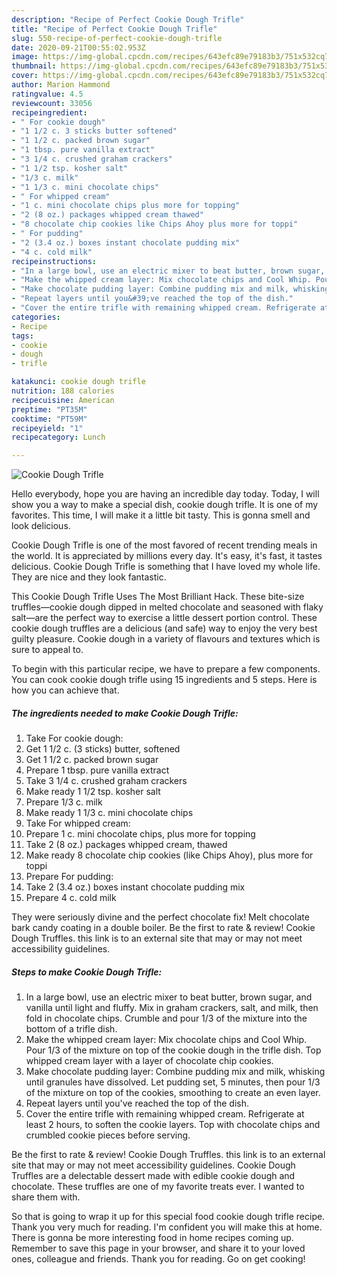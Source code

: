 ```yaml
---
description: "Recipe of Perfect Cookie Dough Trifle"
title: "Recipe of Perfect Cookie Dough Trifle"
slug: 550-recipe-of-perfect-cookie-dough-trifle
date: 2020-09-21T00:55:02.953Z
image: https://img-global.cpcdn.com/recipes/643efc89e79183b3/751x532cq70/cookie-dough-trifle-recipe-main-photo.jpg
thumbnail: https://img-global.cpcdn.com/recipes/643efc89e79183b3/751x532cq70/cookie-dough-trifle-recipe-main-photo.jpg
cover: https://img-global.cpcdn.com/recipes/643efc89e79183b3/751x532cq70/cookie-dough-trifle-recipe-main-photo.jpg
author: Marion Hammond
ratingvalue: 4.5
reviewcount: 33056
recipeingredient:
- " For cookie dough"
- "1 1/2 c. 3 sticks butter softened"
- "1 1/2 c. packed brown sugar"
- "1 tbsp. pure vanilla extract"
- "3 1/4 c. crushed graham crackers"
- "1 1/2 tsp. kosher salt"
- "1/3 c. milk"
- "1 1/3 c. mini chocolate chips"
- " For whipped cream"
- "1 c. mini chocolate chips plus more for topping"
- "2 (8 oz.) packages whipped cream thawed"
- "8 chocolate chip cookies like Chips Ahoy plus more for toppi"
- " For pudding"
- "2 (3.4 oz.) boxes instant chocolate pudding mix"
- "4 c. cold milk"
recipeinstructions:
- "In a large bowl, use an electric mixer to beat butter, brown sugar, and vanilla until light and fluffy. Mix in graham crackers, salt, and milk, then fold in chocolate chips. Crumble and pour 1/3 of the mixture into the bottom of a trifle dish."
- "Make the whipped cream layer: Mix chocolate chips and Cool Whip. Pour 1/3 of the mixture on top of the cookie dough in the trifle dish. Top whipped cream layer with a layer of chocolate chip cookies."
- "Make chocolate pudding layer: Combine pudding mix and milk, whisking until granules have dissolved. Let pudding set, 5 minutes, then pour 1/3 of the mixture on top of the cookies, smoothing to create an even layer."
- "Repeat layers until you&#39;ve reached the top of the dish."
- "Cover the entire trifle with remaining whipped cream. Refrigerate at least 2 hours, to soften the cookie layers. Top with chocolate chips and crumbled cookie pieces before serving."
categories:
- Recipe
tags:
- cookie
- dough
- trifle

katakunci: cookie dough trifle 
nutrition: 188 calories
recipecuisine: American
preptime: "PT35M"
cooktime: "PT59M"
recipeyield: "1"
recipecategory: Lunch

---
```



![Cookie Dough Trifle](https://img-global.cpcdn.com/recipes/643efc89e79183b3/751x532cq70/cookie-dough-trifle-recipe-main-photo.jpg)

Hello everybody, hope you are having an incredible day today. Today, I will show you a way to make a special dish, cookie dough trifle. It is one of my favorites. This time, I will make it a little bit tasty. This is gonna smell and look delicious.

Cookie Dough Trifle is one of the most favored of recent trending meals in the world. It is appreciated by millions every day. It's easy, it's fast, it tastes delicious. Cookie Dough Trifle is something that I have loved my whole life. They are nice and they look fantastic.

This Cookie Dough Trifle Uses The Most Brilliant Hack. These bite-size truffles—cookie dough dipped in melted chocolate and seasoned with flaky salt—are the perfect way to exercise a little dessert portion control. These cookie dough truffles are a delicious (and safe) way to enjoy the very best guilty pleasure. Cookie dough in a variety of flavours and textures which is sure to appeal to.


To begin with this particular recipe, we have to prepare a few components. You can cook cookie dough trifle using 15 ingredients and 5 steps. Here is how you can achieve that.

<!--inarticleads1-->

##### The ingredients needed to make Cookie Dough Trifle:

1. Take  For cookie dough:
1. Get 1 1/2 c. (3 sticks) butter, softened
1. Get 1 1/2 c. packed brown sugar
1. Prepare 1 tbsp. pure vanilla extract
1. Take 3 1/4 c. crushed graham crackers
1. Make ready 1 1/2 tsp. kosher salt
1. Prepare 1/3 c. milk
1. Make ready 1 1/3 c. mini chocolate chips
1. Take  For whipped cream:
1. Prepare 1 c. mini chocolate chips, plus more for topping
1. Take 2 (8 oz.) packages whipped cream, thawed
1. Make ready 8 chocolate chip cookies (like Chips Ahoy), plus more for toppi
1. Prepare  For pudding:
1. Take 2 (3.4 oz.) boxes instant chocolate pudding mix
1. Prepare 4 c. cold milk


They were seriously divine and the perfect chocolate fix! Melt chocolate bark candy coating in a double boiler. Be the first to rate &amp; review! Cookie Dough Truffles. this link is to an external site that may or may not meet accessibility guidelines. 

<!--inarticleads2-->

##### Steps to make Cookie Dough Trifle:

1. In a large bowl, use an electric mixer to beat butter, brown sugar, and vanilla until light and fluffy. Mix in graham crackers, salt, and milk, then fold in chocolate chips. Crumble and pour 1/3 of the mixture into the bottom of a trifle dish.
1. Make the whipped cream layer: Mix chocolate chips and Cool Whip. Pour 1/3 of the mixture on top of the cookie dough in the trifle dish. Top whipped cream layer with a layer of chocolate chip cookies.
1. Make chocolate pudding layer: Combine pudding mix and milk, whisking until granules have dissolved. Let pudding set, 5 minutes, then pour 1/3 of the mixture on top of the cookies, smoothing to create an even layer.
1. Repeat layers until you&#39;ve reached the top of the dish.
1. Cover the entire trifle with remaining whipped cream. Refrigerate at least 2 hours, to soften the cookie layers. Top with chocolate chips and crumbled cookie pieces before serving.


Be the first to rate &amp; review! Cookie Dough Truffles. this link is to an external site that may or may not meet accessibility guidelines. Cookie Dough Truffles are a delectable dessert made with edible cookie dough and chocolate. These truffles are one of my favorite treats ever. I wanted to share them with. 

So that is going to wrap it up for this special food cookie dough trifle recipe. Thank you very much for reading. I'm confident you will make this at home. There is gonna be more interesting food in home recipes coming up. Remember to save this page in your browser, and share it to your loved ones, colleague and friends. Thank you for reading. Go on get cooking!
